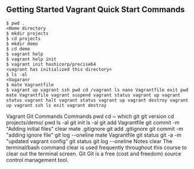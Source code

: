 ## Getting Started Vagrant Quick Start Commands

```
$ pwd .
<Home directory
$ mkdir projects 
$ cd projects 
$ mkdir demo
$ cd demo
$ vagrant help 
$ vagrant help init 
$ vagrant init hashicorp/precise64
<vagrant has initialized this directory>
$ ls -al
<Vagaranr
$ mate Vagrantfile 
$ vagrant up vagrant ssh pwd cd /vagrant ls nano Vagrantfile exit pwd mate Vagrantfile vagrant suspend vagrant status vagrant up vagrant status vagrant halt vagrant status vagrant up vagrant destroy vagrant up vagrant ssh ls exit vagrant destroy
```
Vagrant Git Commands
Commands
pwd cd ~ which git git version cd projects/demo/ pwd ls -al git init ls -al git add Vagrantfile git commit -m "Adding initial files" clear mate .gitignore git add .gitignore git commit -m "adding ignore file" git log --oneline mate Vagrantfile git status
git -a -m "updated vagrant config" git status git log --oneline
Notes
clear The terminal/bash command clear is used frequently throughout this course to clear out the terminal screen.
Git Git is a free (cost and freedom) source control management tool.
<!--stackedit_data:
eyJoaXN0b3J5IjpbLTEzOTgwNTA0NzJdfQ==
-->